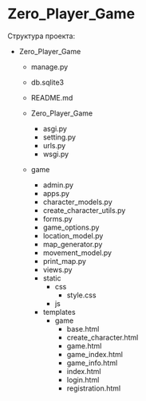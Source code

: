 # Zero_Player_Game

Структура проекта:
 - Zero_Player_Game
   - manage.py
   - db.sqlite3
   - README.md
   - Zero_Player_Game

      - asgi.py
      - setting.py
      - urls.py
      - wsgi.py
   - game

      - admin.py
      - apps.py
      - character_models.py
      - create_character_utils.py
      - forms.py
      - game_options.py
      - location_model.py
      - map_generator.py
      - movement_model.py
      - print_map.py
      - views.py
      - static
        - css
          - style.css
        - js
      - templates
        - game
          - base.html
          - create_character.html
          - game.html
          - game_index.html
          - game_info.html
          - index.html
          - login.html
          - registration.html